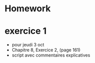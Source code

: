 # Homework

# exercice 1
- pour jeudi 3 oct
- Chapitre 8, Exercice 2, (page 161)
- script avec commentaires explicatives
